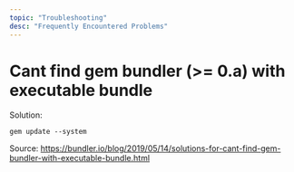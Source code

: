 ```yaml
---
topic: "Troubleshooting"
desc: "Frequently Encountered Problems"
---
```



# Cant find gem bundler (>= 0.a) with executable bundle

Solution: 

```
gem update --system
```

Source: <https://bundler.io/blog/2019/05/14/solutions-for-cant-find-gem-bundler-with-executable-bundle.html>
